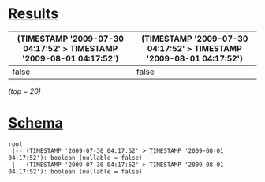 # [Results](#tab/results)

|(TIMESTAMP '2009-07-30 04:17:52' > TIMESTAMP '2009-08-01 04:17:52')|(TIMESTAMP '2009-07-30 04:17:52' > TIMESTAMP '2009-08-01 04:17:52')|
|-------------------------------------------------------------------|-------------------------------------------------------------------|
|false                                                              |false                                                              |

_(top = 20)_

# [Schema](#tab/schema)

```shell
root
 |-- (TIMESTAMP '2009-07-30 04:17:52' > TIMESTAMP '2009-08-01 04:17:52'): boolean (nullable = false)
 |-- (TIMESTAMP '2009-07-30 04:17:52' > TIMESTAMP '2009-08-01 04:17:52'): boolean (nullable = false)

```
